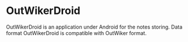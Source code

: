 # OutWikerDroid
OutWikerDroid is an application under Android for the notes storing. Data format OutWikerDroid is compatible with OutWiker format.

